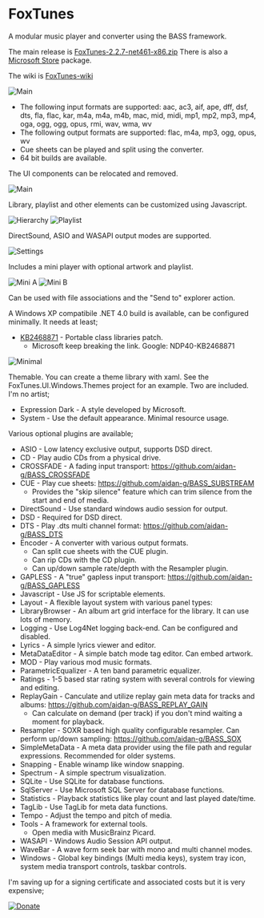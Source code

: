 # FoxTunes
A modular music player and converter using the BASS framework.

The main release is [FoxTunes-2.2.7-net461-x86.zip](https://github.com/Raimusoft/FoxTunes/releases/download/2.2.7/FoxTunes-2.2.7-net461-x86.zip)
There is also a [Microsoft Store](https://www.microsoft.com/store/productId/9MWPJTXWTXLG) package.

The wiki is [FoxTunes-wiki](https://github.com/aidan-g/FoxTunes/wiki)

![Main](Media/Screenshots/Main.PNG)

* The following input formats are supported: aac, ac3, aif, ape, dff, dsf, dts, fla, flac, kar, m4a, m4a, m4b, mac, mid, midi, mp1, mp2, mp3, mp4, oga, ogg, ogg, opus, rmi, wav, wma, wv
* The following output formats are supported: flac, m4a, mp3, ogg, opus, wv
* Cue sheets can be played and split using the converter.
* 64 bit builds are available.

The UI components can be relocated and removed.

![Main](Media/Screenshots/Browser.PNG)

Library, playlist and other elements can be customized using Javascript.

![Hierarchy](Media/Screenshots/HierarchyBuilder.PNG)
![Playlist](Media/Screenshots/PlaylistBuilder.PNG)

DirectSound, ASIO and WASAPI output modes are supported.

![Settings](Media/Screenshots/Settings.PNG)

Includes a mini player with optional artwork and playlist.

![Mini A](Media/Screenshots/MiniPlayerA.PNG)
![Mini B](Media/Screenshots/MiniPlayerB.PNG)

Can be used with file associations and the "Send to" explorer action. 

A Windows XP compatibile .NET 4.0 build is available, can be configured minimally.
It needs at least;
* [KB2468871](https://www.microsoft.com/en-us/download/details.aspx?id=3556) - Portable class libraries patch.
  * Microsoft keep breaking the link. Google: NDP40-KB2468871

![Minimal](Media/Screenshots/Minimal.PNG)

Themable. You can create a theme library with xaml. See the FoxTunes.UI.Windows.Themes project for an example.
Two are included. I'm no artist;
* Expression Dark - A style developed by Microsoft. 
* System - Use the default appearance. Minimal resource usage.

Various optional plugins are available;

* ASIO - Low latency exclusive output, supports DSD direct.
* CD - Play audio CDs from a physical drive.
* CROSSFADE - A fading input transport: https://github.com/aidan-g/BASS_CROSSFADE
* CUE - Play cue sheets: https://github.com/aidan-g/BASS_SUBSTREAM
  * Provides the "skip silence" feature which can trim silence from the start and end of media.
* DirectSound - Use standard windows audio session for output.
* DSD - Required for DSD direct.
* DTS - Play .dts multi channel format: https://github.com/aidan-g/BASS_DTS
* Encoder - A converter with various output formats. 
  * Can split cue sheets with the CUE plugin.
  * Can rip CDs with the CD plugin.
  * Can up/down sample rate/depth with the Resampler plugin.
* GAPLESS - A "true" gapless input transport: https://github.com/aidan-g/BASS_GAPLESS
* Javascript - Use JS for scriptable elements.
* Layout - A flexible layout system with various panel types: 
* LibraryBrowser - An album art grid interface for the library. It can use lots of memory.
* Logging - Use Log4Net logging back-end. Can be configured and disabled.
* Lyrics - A simple lyrics viewer and editor.
* MetaDataEditor - A simple batch mode tag editor. Can embed artwork.
* MOD - Play various mod music formats.
* ParametricEqualizer - A ten band parametric equalizer.
* Ratings - 1-5 based star rating system with several controls for viewing and editing.
* ReplayGain - Canculate and utilize replay gain meta data for tracks and albums: https://github.com/aidan-g/BASS_REPLAY_GAIN
  * Can calculate on demand (per track) if you don't mind waiting a moment for playback.
* Resampler - SOXR based high quality configurable resampler. Can perform up/down sampling: https://github.com/aidan-g/BASS_SOX
* SimpleMetaData - A meta data provider using the file path and regular expressions. Recommended for older systems.
* Snapping - Enable winamp like window snapping.
* Spectrum - A simple spectrum visualization.
* SQLite - Use SQLite for database functions.
* SqlServer - Use Microsoft SQL Server for database functions.
* Statistics - Playback statistics like play count and last played date/time.
* TagLib - Use TagLib for meta data functions.
* Tempo - Adjust the tempo and pitch of media.
* Tools - A framework for external tools.
  * Open media with MusicBrainz Picard.
* WASAPI - Windows Audio Session API output.
* WaveBar - A wave form seek bar with mono and multi channel modes.
* Windows - Global key bindings (Multi media keys), system tray icon, system media transport controls, taskbar controls.

I'm saving up for a signing certificate and associated costs but it is very expensive;

[![Donate](https://img.shields.io/badge/Donate-PayPal-green.svg)](https://www.paypal.com/cgi-bin/webscr?cmd=_donations&business=BW5JUK6ZUQK7S&currency_code=GBP&source=url)
